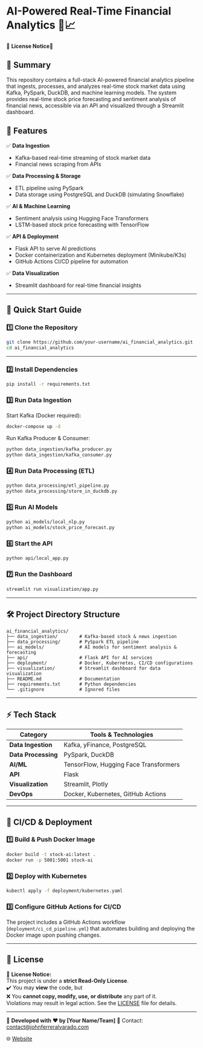 # AI-Powered Real-Time Financial Analytics 🚀📈
🚨 **License Notice**🚨

## 📌 Summary
This repository contains a full-stack AI-powered financial analytics pipeline that ingests, processes, and analyzes real-time stock market data using Kafka, PySpark, DuckDB, and machine learning models. The system provides real-time stock price forecasting and sentiment analysis of financial news, accessible via an API and visualized through a Streamlit dashboard.

## 📌 Features

✅ **Data Ingestion**

- Kafka-based real-time streaming of stock market data
- Financial news scraping from APIs

✅ **Data Processing & Storage**

- ETL pipeline using PySpark
- Data storage using PostgreSQL and DuckDB (simulating Snowflake)

✅ **AI & Machine Learning**

- Sentiment analysis using Hugging Face Transformers
- LSTM-based stock price forecasting with TensorFlow

✅ **API & Deployment**

- Flask API to serve AI predictions
- Docker containerization and Kubernetes deployment (Minikube/K3s)
- GitHub Actions CI/CD pipeline for automation

✅ **Data Visualization**

- Streamlit dashboard for real-time financial insights

---

## 🚀 Quick Start Guide

### **1️⃣ Clone the Repository**

```bash
git clone https://github.com/your-username/ai_financial_analytics.git
cd ai_financial_analytics
```

---

### **2️⃣ Install Dependencies**

```bash
pip install -r requirements.txt
```

### **3️⃣ Run Data Ingestion**

Start Kafka (Docker required):

```bash
docker-compose up -d
```

Run Kafka Producer & Consumer:

```bash
python data_ingestion/kafka_producer.py
python data_ingestion/kafka_consumer.py
```

### **4️⃣ Run Data Processing (ETL)**

```bash
python data_processing/etl_pipeline.py
python data_processing/store_in_duckdb.py
```

### **5️⃣ Run AI Models**

```bash
python ai_models/local_nlp.py
python ai_models/stock_price_forecast.py
```

### **6️⃣ Start the API**

```bash
python api/local_app.py
```

### **7️⃣ Run the Dashboard**

```bash
streamlit run visualization/app.py
```

---

## 🛠️ Project Directory Structure

```
ai_financial_analytics/
├── data_ingestion/        # Kafka-based stock & news ingestion
├── data_processing/       # PySpark ETL pipeline
├── ai_models/             # AI models for sentiment analysis & forecasting
├── api/                   # Flask API for AI services
├── deployment/            # Docker, Kubernetes, CI/CD configurations
├── visualization/         # Streamlit dashboard for data visualization
├── README.md              # Documentation
├── requirements.txt       # Python dependencies
└── .gitignore             # Ignored files
```

---

## ⚡ Tech Stack

| Category            | Tools & Technologies                  |
| ------------------- | ------------------------------------- |
| **Data Ingestion**  | Kafka, yFinance, PostgreSQL           |
| **Data Processing** | PySpark, DuckDB                       |
| **AI/ML**           | TensorFlow, Hugging Face Transformers |
| **API**             | Flask                                 |
| **Visualization**   | Streamlit, Plotly                     |
| **DevOps**          | Docker, Kubernetes, GitHub Actions    |

---

## 📌 CI/CD & Deployment

### **1️⃣ Build & Push Docker Image**

```bash
docker build -t stock-ai:latest .
docker run -p 5001:5001 stock-ai
```

### **2️⃣ Deploy with Kubernetes**

```bash
kubectl apply -f deployment/kubernetes.yaml
```

### **3️⃣ Configure GitHub Actions for CI/CD**

The project includes a GitHub Actions workflow (`deployment/ci_cd_pipeline.yml`) that automates building and deploying the Docker image upon pushing changes.

---

## 📄 License

🚨 **License Notice:**  
This project is under a **strict Read-Only License**.  
✔️ You may **view** the code, but  
❌ You **cannot copy, modify, use, or distribute** any part of it.  
Violations may result in legal action. See the [LICENSE](LICENSE) file for details.

---

🔹 **Developed with ❤️ by [Your Name/Team]**
📧 Contact: contact@johnferreralvarado.com

🌐 [Website](https://johnferreralvarado.com/)
